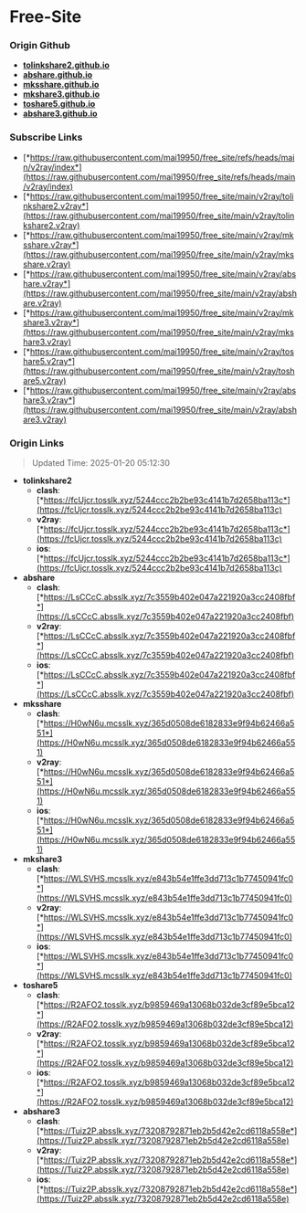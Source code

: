 # Free-Site

### Origin Github

- [**tolinkshare2.github.io**](https://github.com/tolinkshare2/tolinkshare2.github.io)
- [**abshare.github.io**](https://github.com/abshare/abshare.github.io)
- [**mksshare.github.io**](https://github.com/mksshare/mksshare.github.io)
- [**mkshare3.github.io**](https://github.com/mkshare3/mkshare3.github.io)
- [**toshare5.github.io**](https://github.com/toshare5/toshare5.github.io)
- [**abshare3.github.io**](https://github.com/abshare3/abshare3.github.io)

### Subscribe Links

- [*https://raw.githubusercontent.com/mai19950/free_site/refs/heads/main/v2ray/index*](https://raw.githubusercontent.com/mai19950/free_site/refs/heads/main/v2ray/index)
- [*https://raw.githubusercontent.com/mai19950/free_site/main/v2ray/tolinkshare2.v2ray*](https://raw.githubusercontent.com/mai19950/free_site/main/v2ray/tolinkshare2.v2ray)
- [*https://raw.githubusercontent.com/mai19950/free_site/main/v2ray/mksshare.v2ray*](https://raw.githubusercontent.com/mai19950/free_site/main/v2ray/mksshare.v2ray)
- [*https://raw.githubusercontent.com/mai19950/free_site/main/v2ray/abshare.v2ray*](https://raw.githubusercontent.com/mai19950/free_site/main/v2ray/abshare.v2ray)
- [*https://raw.githubusercontent.com/mai19950/free_site/main/v2ray/mkshare3.v2ray*](https://raw.githubusercontent.com/mai19950/free_site/main/v2ray/mkshare3.v2ray)
- [*https://raw.githubusercontent.com/mai19950/free_site/main/v2ray/toshare5.v2ray*](https://raw.githubusercontent.com/mai19950/free_site/main/v2ray/toshare5.v2ray)
- [*https://raw.githubusercontent.com/mai19950/free_site/main/v2ray/abshare3.v2ray*](https://raw.githubusercontent.com/mai19950/free_site/main/v2ray/abshare3.v2ray)

### Origin Links

> Updated Time: 2025-01-20 05:12:30

- **tolinkshare2**
  - **clash**: [*https://fcUjcr.tosslk.xyz/5244ccc2b2be93c4141b7d2658ba113c*](https://fcUjcr.tosslk.xyz/5244ccc2b2be93c4141b7d2658ba113c)
  - **v2ray**: [*https://fcUjcr.tosslk.xyz/5244ccc2b2be93c4141b7d2658ba113c*](https://fcUjcr.tosslk.xyz/5244ccc2b2be93c4141b7d2658ba113c)
  - **ios**: [*https://fcUjcr.tosslk.xyz/5244ccc2b2be93c4141b7d2658ba113c*](https://fcUjcr.tosslk.xyz/5244ccc2b2be93c4141b7d2658ba113c)
- **abshare**
  - **clash**: [*https://LsCCcC.absslk.xyz/7c3559b402e047a221920a3cc2408fbf*](https://LsCCcC.absslk.xyz/7c3559b402e047a221920a3cc2408fbf)
  - **v2ray**: [*https://LsCCcC.absslk.xyz/7c3559b402e047a221920a3cc2408fbf*](https://LsCCcC.absslk.xyz/7c3559b402e047a221920a3cc2408fbf)
  - **ios**: [*https://LsCCcC.absslk.xyz/7c3559b402e047a221920a3cc2408fbf*](https://LsCCcC.absslk.xyz/7c3559b402e047a221920a3cc2408fbf)
- **mksshare**
  - **clash**: [*https://H0wN6u.mcsslk.xyz/365d0508de6182833e9f94b62466a551*](https://H0wN6u.mcsslk.xyz/365d0508de6182833e9f94b62466a551)
  - **v2ray**: [*https://H0wN6u.mcsslk.xyz/365d0508de6182833e9f94b62466a551*](https://H0wN6u.mcsslk.xyz/365d0508de6182833e9f94b62466a551)
  - **ios**: [*https://H0wN6u.mcsslk.xyz/365d0508de6182833e9f94b62466a551*](https://H0wN6u.mcsslk.xyz/365d0508de6182833e9f94b62466a551)
- **mkshare3**
  - **clash**: [*https://WLSVHS.mcsslk.xyz/e843b54e1ffe3dd713c1b77450941fc0*](https://WLSVHS.mcsslk.xyz/e843b54e1ffe3dd713c1b77450941fc0)
  - **v2ray**: [*https://WLSVHS.mcsslk.xyz/e843b54e1ffe3dd713c1b77450941fc0*](https://WLSVHS.mcsslk.xyz/e843b54e1ffe3dd713c1b77450941fc0)
  - **ios**: [*https://WLSVHS.mcsslk.xyz/e843b54e1ffe3dd713c1b77450941fc0*](https://WLSVHS.mcsslk.xyz/e843b54e1ffe3dd713c1b77450941fc0)
- **toshare5**
  - **clash**: [*https://R2AFO2.tosslk.xyz/b9859469a13068b032de3cf89e5bca12*](https://R2AFO2.tosslk.xyz/b9859469a13068b032de3cf89e5bca12)
  - **v2ray**: [*https://R2AFO2.tosslk.xyz/b9859469a13068b032de3cf89e5bca12*](https://R2AFO2.tosslk.xyz/b9859469a13068b032de3cf89e5bca12)
  - **ios**: [*https://R2AFO2.tosslk.xyz/b9859469a13068b032de3cf89e5bca12*](https://R2AFO2.tosslk.xyz/b9859469a13068b032de3cf89e5bca12)
- **abshare3**
  - **clash**: [*https://Tuiz2P.absslk.xyz/73208792871eb2b5d42e2cd6118a558e*](https://Tuiz2P.absslk.xyz/73208792871eb2b5d42e2cd6118a558e)
  - **v2ray**: [*https://Tuiz2P.absslk.xyz/73208792871eb2b5d42e2cd6118a558e*](https://Tuiz2P.absslk.xyz/73208792871eb2b5d42e2cd6118a558e)
  - **ios**: [*https://Tuiz2P.absslk.xyz/73208792871eb2b5d42e2cd6118a558e*](https://Tuiz2P.absslk.xyz/73208792871eb2b5d42e2cd6118a558e)
